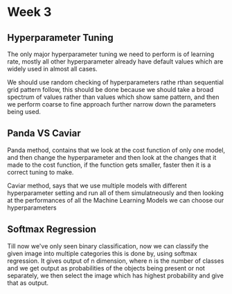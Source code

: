 # Week 3 

## Hyperparameter Tuning

The only major hyperparameter tuning we need to perform is of learning rate, mostly all other hyperparameter already have default values which are widely used in almost all cases. 

We should use random checking of hyperparameters rathe rthan sequential grid pattern follow, this should be done because we should take a broad spectrum of values rather than values which show same pattern, and then we perform coarse to fine approach further narrow down the parameters being used. 

## Panda VS Caviar

Panda method, contains that we look at the cost function of only one model, and then change the hyperparameter and then look at the changes that it made to the cost function, if the function gets smaller, faster then it is a correct tuning to make.

Caviar method, says that we use multiple models with different hyperparameter setting and run all of them simulatneously and then looking at the performances of all the Machine Learning Models we can choose our hyperparameters

## Softmax Regression

Till now we've only seen binary classification, now we can classify the given image into multiple categories this is done by, using softmax regression. It gives output of n dimension, where n is the number of classes and we get output as probabilities of the objects being present or not separately, we then select the image which has highest probability and give that as output. 
